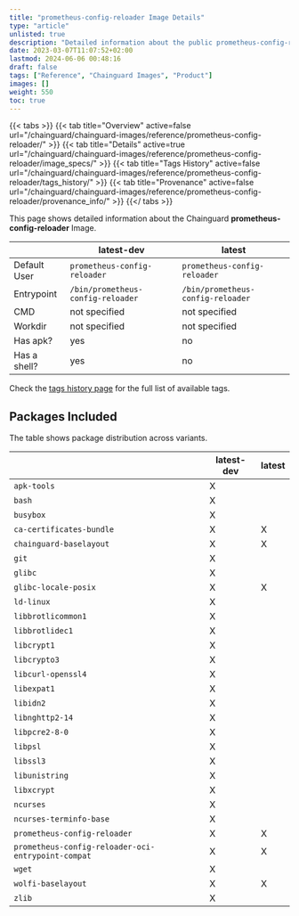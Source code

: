 ```yaml
---
title: "prometheus-config-reloader Image Details"
type: "article"
unlisted: true
description: "Detailed information about the public prometheus-config-reloader Chainguard Image."
date: 2023-03-07T11:07:52+02:00
lastmod: 2024-06-06 00:48:16
draft: false
tags: ["Reference", "Chainguard Images", "Product"]
images: []
weight: 550
toc: true
---
```


{{< tabs >}}
{{< tab title="Overview" active=false url="/chainguard/chainguard-images/reference/prometheus-config-reloader/" >}}
{{< tab title="Details" active=true url="/chainguard/chainguard-images/reference/prometheus-config-reloader/image_specs/" >}}
{{< tab title="Tags History" active=false url="/chainguard/chainguard-images/reference/prometheus-config-reloader/tags_history/" >}}
{{< tab title="Provenance" active=false url="/chainguard/chainguard-images/reference/prometheus-config-reloader/provenance_info/" >}}
{{</ tabs >}}

This page shows detailed information about the Chainguard **prometheus-config-reloader** Image.

|              | latest-dev                        | latest                            |
|--------------|-----------------------------------|-----------------------------------|
| Default User | `prometheus-config-reloader`      | `prometheus-config-reloader`      |
| Entrypoint   | `/bin/prometheus-config-reloader` | `/bin/prometheus-config-reloader` |
| CMD          | not specified                     | not specified                     |
| Workdir      | not specified                     | not specified                     |
| Has apk?     | yes                               | no                                |
| Has a shell? | yes                               | no                                |

Check the [tags history page](/chainguard/chainguard-images/reference/prometheus-config-reloader/tags_history/) for the full list of available tags.

## Packages Included
The table shows package distribution across variants.

|                                                    | latest-dev | latest |
|----------------------------------------------------|------------|--------|
| `apk-tools`                                        | X          |        |
| `bash`                                             | X          |        |
| `busybox`                                          | X          |        |
| `ca-certificates-bundle`                           | X          | X      |
| `chainguard-baselayout`                            | X          | X      |
| `git`                                              | X          |        |
| `glibc`                                            | X          |        |
| `glibc-locale-posix`                               | X          | X      |
| `ld-linux`                                         | X          |        |
| `libbrotlicommon1`                                 | X          |        |
| `libbrotlidec1`                                    | X          |        |
| `libcrypt1`                                        | X          |        |
| `libcrypto3`                                       | X          |        |
| `libcurl-openssl4`                                 | X          |        |
| `libexpat1`                                        | X          |        |
| `libidn2`                                          | X          |        |
| `libnghttp2-14`                                    | X          |        |
| `libpcre2-8-0`                                     | X          |        |
| `libpsl`                                           | X          |        |
| `libssl3`                                          | X          |        |
| `libunistring`                                     | X          |        |
| `libxcrypt`                                        | X          |        |
| `ncurses`                                          | X          |        |
| `ncurses-terminfo-base`                            | X          |        |
| `prometheus-config-reloader`                       | X          | X      |
| `prometheus-config-reloader-oci-entrypoint-compat` | X          | X      |
| `wget`                                             | X          |        |
| `wolfi-baselayout`                                 | X          | X      |
| `zlib`                                             | X          |        |

